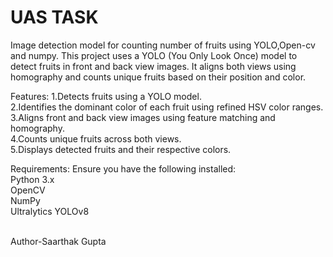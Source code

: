 # UAS TASK
Image detection model for counting number of fruits using YOLO,Open-cv and numpy.
This project uses a YOLO (You Only Look Once) model to detect fruits in front and back view images. It aligns both views using homography and counts unique fruits based on their position and color.

Features:
1.Detects fruits using a YOLO model.
<br>
2.Identifies the dominant color of each fruit using refined HSV color ranges.
<br>
3.Aligns front and back view images using feature matching and homography.
<br>
4.Counts unique fruits across both views.
<br>
5.Displays detected fruits and their respective colors.

Requirements:
Ensure you have the following installed:
<br>
Python 3.x
<br>
OpenCV
<br>
NumPy
<br>
Ultralytics YOLOv8


<br>
Author-Saarthak Gupta
